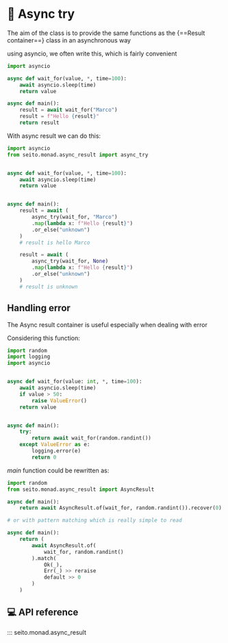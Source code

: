 # 🚀 Async try

The aim of the class is to provide the same functions as the {==Result container==} class
in an asynchronous way

using asyncio, we often write this, which is fairly convenient

```py linenums="1"
import asyncio

async def wait_for(value, *, time=100):
    await asyncio.sleep(time)
    return value

async def main():
    result = await wait_for("Marco")
    result = f"Hello {result}"
    return result
```

With async result we can do this:

```py linenums="1"
import asyncio
from seito.monad.async_result import async_try


async def wait_for(value, *, time=100):
    await asyncio.sleep(time)
    return value


async def main():
    result = await (
        async_try(wait_for, "Marco")
        .map(lambda x: f"Hello {result}")
        .or_else("unknown")
    )
    # result is hello Marco

    result = await (
        async_try(wait_for, None)
        .map(lambda x: f"Hello {result}")
        .or_else("unknown")
    )
    # result is unknown
```

## Handling error

The Async result container is useful especially when dealing with error

Considering this function:

```py linenums="1"
import random
import logging
import asyncio


async def wait_for(value: int, *, time=100):
    await asyncio.sleep(time)
    if value > 50:
        raise ValueError()
    return value


async def main():
    try:
        return await wait_for(random.randint())
    except ValueError as e:
        logging.error(e)
        return 0
```

*main* function could be rewritten as:

```py linenums="1"
import random
from seito.monad.async_result import AsyncResult

async def main():
    return await AsyncResult.of(wait_for, random.randint()).recover(0)

# or with pattern matching which is really simple to read

async def main():
    return (
        await AsyncResult.of(
            wait_for, random.randint()
        ).match(
            Ok(_),
            Err(_) >> reraise
            default >> 0
        )
    )
```

## 💻 API reference

::: seito.monad.async_result
